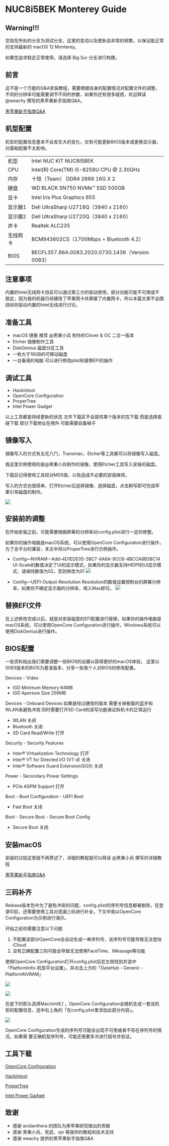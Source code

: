 

# NUC8i5BEK Monterey Guide

## Warning!!!

您现在所处的分支为测试分支，这里的变动以及更新会非常的频繁，以保证能正常的支持最新的 macOS 12 Monterey。

如果您追求稳定正常使用，请选择 Big Sur 分支进行构建。

## 前言
这不是一个万能的Q&A安装教程，需要根据自身的配置情况对配置文件的调整，不同的分辨率可能需要调节不同的参数，如果你还有很多疑惑，欢迎拜读 @weachy 撰写的黑苹果新手指南Q&A。

[黑苹果新手指南Q&A](https://zhuanlan.zhihu.com/p/165596210)

## 机型配置
机型的配置信息基本不会发生大的变化，仅有可能更新BIOS版本或更换显示器，对基础配置不太影响。

<table>
   <tr>
        <td>机型</td>
        <td>Intel NUC KIT NUC8I5BEK</td>
   </tr>
   <tr>
        <td>CPU</td>
        <td>Intel(R) Core(TM) i5-8259U CPU @ 2.30GHz</td>
   </tr>
   <tr>
        <td>内存</td>
        <td>十铨（Team） DDR4 2666 16G X 2</td>
   </tr>
   <tr>
        <td>硬盘</td>
        <td>WD BLACK SN750 NVMe™ SSD 500GB </td>
   </tr>
   <tr>
        <td>显卡</td>
        <td>Intel Iris Plus Graphics 655</td>
   </tr>
   <tr>
        <td>显示器1</td>
        <td>Dell UltraSharp U2718Q（3840 x 2160）</td>
   </tr>
   <tr>
        <td>显示器2</td>
        <td>Dell UltraSharp U2720Q（3840 x 2160）</td>
   </tr>
   <tr>
        <td>声卡</td>
        <td>Realtek ALC235</td>
   </tr>
   <tr>
        <td>无线网卡</td>
        <td>BCM943602CS（1700Mbps + Bluetooth 4.2）</td>
   </tr>
   <tr>
        <td>BIOS</td>
        <td>BECFL357.86A.0083.2020.0730.1436（Version 0083）</td>
   </tr>
</table>

## 注意事项
内置的Intel无线网卡目前可以通过第三方的驱动使用，部分功能可能不可用或不稳定，因为我的机器已经硬改了苹果网卡并屏蔽了内置网卡，所以本篇文章不会围绕如何驱动内置的Intel无线进行讨论。

## 准备工具

- macOS 镜像 推荐 @黑果小兵 制作的Clover & OC 二合一版本
- Etcher 镜像制作工具
- DiskGenius 磁盘分区工具
- 一枚大于16GB的可移动磁盘
- 一台备用的电脑 可以进行修改plist和替换EFI的操作

## 调试工具

- Hackintool
- OpenCore Configuration
- ProperTree
- Intel Power Gadget

以上工具都是持续更新的状态 文件下载区不会提供某个版本的包下载 而是选择直链下载 部分下载地址在境外 可能需要自备梯子

## 镜像写入

镜像写入的方式有五花八门，Transmac、Etcher等工具都可以将镜像写入磁盘。

我这里示例使用的是@黑果小兵制作的镜像，使用Etcher工具写入安装的磁盘。

下载后记得使用工具校对MD5值，以免造成不必要的安装麻烦。

写入的方式也很简单，打开Etcher后选择镜像、选择磁盘，点击刷写即可完成苹果引导磁盘的制作。

<a href="https://img.hyejeong.cn/201015/X1.png">![](https://img.hyejeong.cn/201015/X1.png)</a>

## 安装前的调整

在开始安装之前，可能需要根据屏幕的分辨率对config.plist进行一定的修整。

如果你的操作电脑是macOS系统，可以使用OpenCore Configuration进行操作，为了全平台的兼容，本文中将以ProperTree进行示例操作。

- Config—NVRAM—Add-4D1EDE05-38C7-4A6A-9CC6-4BCCA8B38C14
    UI-Scale的数值决定了UI的显示模式，如果你的显示器支持HIDPI的UI显示模式，请保持数值为02，否则修改为01
    <a href="https://img.hyejeong.cn/201015/X2.png">![](https://img.hyejeong.cn/201015/X2.png)</a>
    
- Config—UEFI-Output-Resolution
    Resolution的数值设置控制台的屏幕分辨率，如果你不确定显示器的分辨率，填入Max即可。
    <a href="https://img.hyejeong.cn/201015/X3.png">![](https://img.hyejeong.cn/201015/X3.png)</a>

## 替换EFI文件
在上述修改完成以后，就是对安装磁盘的EFI配置进行替换，如果你的操作电脑是macOS系统，可以使用OpenCore Configuration进行操作，Windows系统可以使用DiskGenius进行操作。

## BIOS配置
一些资料指出我们需要调整一些BIOS的设置以获得更好的macOS体验。
这里以0083版本的BIOS为基准版本，分享一些我个人对BIOS的修改配置。

Devices - Video
- IGD Minimum Memory 64MB
- IGD Aperture Size 256MB

Devices - Onboard Devices 
如果是经过硬改的版本 需要关掉板载的蓝牙和WLAN来避免冲突 同时需要打开SD Card的读写功能保证拆机卡的正常运行

- WLAN 关闭
- Bluetooth 关闭
- SD Card Read/Write 打开

Security - Security Features
- Inter® Virtualization Technology 打开
- Inter® VT for Directed I/O (VT-d) 关闭
- Inter® Software Guard Extension(SGX) 关闭

Power - Secondary Power Settings
- PCIe ASPM Support 打开

Boot - Boot Configuration - UEFI Boot
- Fast Boot 关闭

Boot - Secure Boot - Secure Boot Config
- Secure Boot 关闭

## 安装macOS
安装的过程这里就不再赘述了，详细的教程就可以拜读 @黑果小兵 撰写的详细教程

[黑苹果新手指南Q&A](https://blog.daliansky.net/MacOS-installation-tutorial-XiaoMi-Pro-installation-process-records.html)

## 三码补齐
Release版本包中为了避免冲突的问题，config.plist的序列号信息都被剔除，在登录ID前，还需要使用工具对遗漏三码进行补全，下文中我以OpenCore Configuration为示例进行演示。

开始之前你需要注意以下问题
1. 不配置该部分OpenCore会自动生成一串序列号，该序列号可能导致无法登陆iCloud
2. 没有正确配置三码可能会导致无法使用FaceTime、iMessage等功能

使用OpenCore Configuration打开config.plist后在左侧找到并选中「PlatformInfo-机型平台设置」，并点击上方的「DataHub - Generic - PlatformNVRAM」

![](https://img.hyejeong.cn/200723/X1.jpg)

![](https://img.hyejeong.cn/200723/X3.jpg)

在底下的箭头选择Macmini8,1 ，OpenCore Configuration会随机生成一套该机型的配置信息，选中右上角的「在config.plist里添加此部分内容」。

![](https://img.hyejeong.cn/200723/X4.jpg)

OpenCore Configuration生成的序列号可能会出现不可用或者不存在序列号的情况，如果需
要正确机型序列号，可能还需要多次进行摇号并验证。

## 工具下载
[OpenCore Configuration](https://mackie100projects.altervista.org/apps/opencoreconf/download-new-build.php?version=last)

[Hackintool](https://github.com/headkaze/Hackintool/releases/latest/download/Hackintool.zip)

[ProperTree](https://github.com/corpnewt/ProperTree)

[Intel Power Gadget](https://software.intel.com/content/www/us/en/develop/articles/intel-power-gadget.html#attachment-heading)

## 致谢
- 感谢 acidanthera 的团队为黑苹果研究做出的贡献
- 感谢 黑果小兵、宪武、xjn 等提供的教程和技术支持
- 感谢 weachy 提供的黑苹果新手指南Q&A
